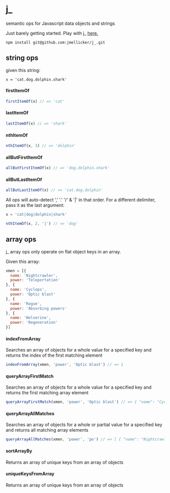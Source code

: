 # j_

semantic ops for Javascript data objects and strings

Just barely getting started. Play with j_ [here.](http://codepen.io/jmellicker/pen/qOmxyY?editors=001)

```
npm install git@github.com:jmellicker/j_.git
```

## string ops

given this string:

```x = 'cat.dog.dolphin.shark'```

#### firstItemOf
```javascript
firstItemOf(x) // => 'cat'
```
#### lastItemOf
```javascript
lastItemOf(x) // => 'shark'
```
#### nthItemOf
```javascript
nthItemOf(x, 3) // => 'dolphin'
```
#### allButFirstItemOf
```javascript
allButFirstItemOf(x) // => 'dog.dolphin.shark'
```
#### allButLastItemOf
```javascript
allButLastItemOf(x) // => 'cat.dog.dolphin'
```

All ops will auto-detect ',' '.' '/' & '|' in that order. For a different delimiter, pass it as the last argument:

```javascript
x = 'cat|dog|dolphin|shark'

nthItemOf(x, 2, '|') // => 'dog'
```

## array ops

j_ array ops only operate on flat object keys in an array.

Given this array:

```javascript
xmen = [{
  name: 'Nightcrawler',
  power: 'Teleportation'
}, {
  name: 'Cyclops',
  power: 'Optic blast'
}, {
  name: 'Rogue',
  power: 'Absorbing powers'
}, {
  name: 'Wolverine',
  power: 'Regeneration'
}]
```

#### indexFromArray
Searches an array of objects for a whole value for a specified key and returns the index of the first matching element

```javascript
indexFromArray(xmen, 'power', 'Optic blast') // => 1
```

#### queryArrayFirstMatch
Searches an array of objects for a whole value for a specified key and returns the first matching array element

```javascript
queryArrayFirstMatch(xmen, 'power', 'Optic blast') // => { "name": "Cyclops", "power": "Optic blast" }
```

#### queryArrayAllMatches
Searches an array of objects for a whole or partial value for a specified key and returns all matching array elements

```javascript
queryArrayAllMatches(xmen, 'power', 'po') // => [ { "name": "Nightcrawler", "power": "Teleportation" }, { "name": "Rogue", "power": "Absorbing powers" } ]
```
#### sortArrayBy
Returns an array of unique keys from an array of objects

#### uniqueKeysFromArray
Returns an array of unique keys from an array of objects
